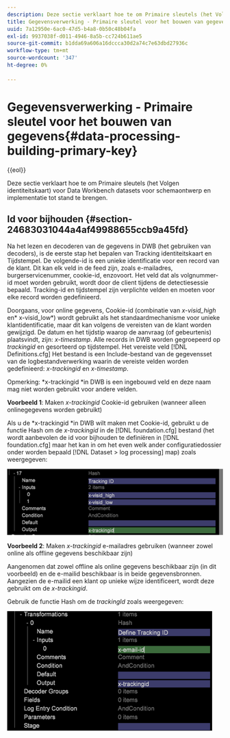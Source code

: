 ```yaml
---
description: Deze sectie verklaart hoe te om Primaire sleutels (het Volgen identiteitskaart) voor Data Workbench datasets voor schemaontwerp en implementatie tot stand te brengen.
title: Gegevensverwerking - Primaire sleutel voor het bouwen van gegevens
uuid: 7a12950e-6ac0-47d5-b4a8-0b50c48b04fa
exl-id: 9937038f-d011-4946-8a5b-cc724b611ae5
source-git-commit: b1dda69a606a16dccca30d2a74c7e63dbd27936c
workflow-type: tm+mt
source-wordcount: '347'
ht-degree: 0%

---
```


# Gegevensverwerking - Primaire sleutel voor het bouwen van gegevens{#data-processing-building-primary-key}

{{eol}}

Deze sectie verklaart hoe te om Primaire sleutels (het Volgen identiteitskaart) voor Data Workbench datasets voor schemaontwerp en implementatie tot stand te brengen.

## Id voor bijhouden {#section-24683031044a4af49988655ccb9a45fd}

Na het lezen en decoderen van de gegevens in DWB (het gebruiken van decoders), is de eerste stap het bepalen van Tracking identiteitskaart en Tijdstempel. De volgende-id is een unieke identificatie voor een record van de klant. Dit kan elk veld in de feed zijn, zoals e-mailadres, burgerservicenummer, cookie-id, enzovoort. Het veld dat als volgnummer-id moet worden gebruikt, wordt door de client tijdens de detectiesessie bepaald. Tracking-id en tijdstempel zijn verplichte velden en moeten voor elke record worden gedefinieerd.

Doorgaans, voor online gegevens, Cookie-id (combinatie van *x-visid_high* en* x-visid_low*) wordt gebruikt als het standaardmechanisme voor unieke klantidentificatie, maar dit kan volgens de vereisten van de klant worden gewijzigd. De datum en het tijdstip waarop de aanvraag (of gebeurtenis) plaatsvindt, zijn: *x-timestamp*. Alle records in DWB worden gegroepeerd op *trackingid* en gesorteerd op tijdstempel. Het vereiste veld [!DNL Definitions.cfg] Het bestand is een Include-bestand van de gegevensset van de logbestandverwerking waarin de vereiste velden worden gedefinieerd: *x-trackingid* en *x-timestamp*.

Opmerking: *x-trackingid *in DWB is een ingebouwd veld en deze naam mag niet worden gebruikt voor andere velden.

**Voorbeeld 1**: Maken *x-trackingid* Cookie-id gebruiken (wanneer alleen onlinegegevens worden gebruikt)

Als u de *x-trackingid *in DWB wilt maken met Cookie-id, gebruikt u de functie Hash om de *x-trackingid* in de [!DNL foundation.cfg] bestand (het wordt aanbevolen de id voor bijhouden te definiëren in [!DNL foundation.cfg] maar het kan in om het even welk ander configuratiedossier onder worden bepaald [!DNL Dataset > log processing] map) zoals weergegeven:

![](assets/dwb_impl_primary_key1.png)

**Voorbeeld 2**: Maken *x-trackingid* e-mailadres gebruiken (wanneer zowel online als offline gegevens beschikbaar zijn)

Aangenomen dat zowel offline als online gegevens beschikbaar zijn (in dit voorbeeld) en de e-mailid beschikbaar is in beide gegevensbronnen. Aangezien de e-mailid een klant op unieke wijze identificeert, wordt deze gebruikt om de *x-trackingid*.

Gebruik de functie Hash om de *trackingId* zoals weergegeven:

![](assets/dwb_impl_primary_key2.png)
